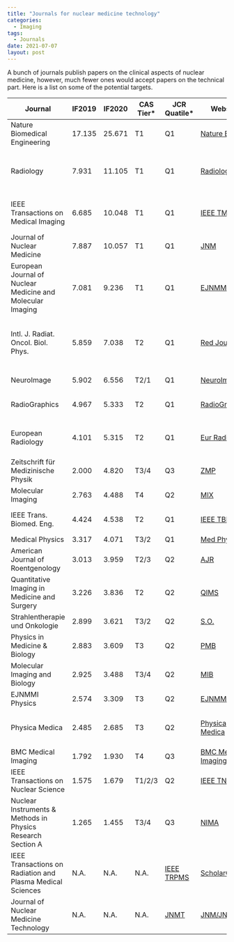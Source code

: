 ```yaml
---
title: "Journals for nuclear medicine technology"
categories:
  - Imaging
tags:
  - Journals
date: 2021-07-07
layout: post
---
```


A bunch of journals publish papers on the clinical aspects of nuclear medicine, however, much fewer ones would accept papers on the technical part. Here is a list on some of the potential targets.

| Journal | IF2019 | IF2020 | CAS Tier* | JCR Quatile* | Website | Submission | Comments |
| ---     | ---    | ---       | ---          | ---     | ---        | ---      | --- |
| Nature Biomedical Engineering | 17.135 | 25.671 | T1 | Q1 | [Nature BME](https://www.nature.com/natbiomedeng/) | [Nature MTS](https://mts-natbiomedeng.nature.com/cgi-bin/main.plex) | |
| Radiology | 7.931 | 11.105 | T1 | Q1 | [Radiology](https://pubs.rsna.org/journal/radiology) | [ScholarOne](https://mc.manuscriptcentral.com/rad) | Very few technological papers, clinical-oriented |
| IEEE Transactions on Medical Imaging | 6.685 | 10.048 | T1 | Q1 | [IEEE TMI](https://ieeexplore.ieee.org/xpl/RecentIssue.jsp?punumber=42) | [ScholarOne](https://mc.manuscriptcentral.com/tmi-ieee) | More algorithm fewer system paper. |
| Journal of Nuclear Medicine | 7.887 | 10.057 | T1 | Q1 | [JNM](https://jnm.snmjournals.org/) | [JNM/JNMT](https://submit-jnm.snmjournals.org/) | |
| European Journal of Nuclear Medicine and Molecular Imaging | 7.081 | 9.236 | T1 | Q1 | [EJNMMI](https://www.springer.com/journal/259) | [Editorial Manager](https://www.editorialmanager.com/ejnm/default.aspx) | |
| Intl. J. Radiat. Oncol. Biol. Phys. | 5.859 | 7.038 | T2 | Q1 | [Red Journal](https://www.redjournal.org/) | [Editorial Manager](https://www.editorialmanager.com/ijrobp/default.aspx) | ASTRO Red Journal, mostly RT, very few MI/NM papers. |
| NeuroImage | 5.902 | 6.556 | T2/1 | Q1 | [NeuroImage](https://www.journals.elsevier.com/neuroimage) | [Editorial Manager](https://www.editorialmanager.com/YNIMG/default.aspx) | Brain Imaging |
| RadioGraphics | 4.967 | 5.333 | T2 | Q1 | [RadioGraphics](https://pubs.rsna.org/journal/radiographics) | [Editorial Manager](https://www.editorialmanager.com/rg/default.aspx) | Few NM/MI, clinical oriented |
| European Radiology | 4.101 | 5.315 | T2 | Q1 | [Eur Radiol](https://www.springer.com/journal/330) | [Editorial Manager](https://www.editorialmanager.com/eura/Default.aspx) | Seldom publishes technological papers |
| Zeitschrift für Medizinische Physik | 2.000 | 4.820 | T3/4 | Q3 | [ZMP](https://www.journals.elsevier.com/zeitschrift-fur-medizinische-physik) | [Editorial Manager](https://www.editorialmanager.com/ZMEDPHYS) |
| Molecular Imaging | 2.763 | 4.488| T4 | Q2 | [MIX](https://journals.sagepub.com/home/mix) | [ScholarOne](https://mc.manuscriptcentral.com/mix) | |
| IEEE Trans. Biomed. Eng. | 4.424 | 4.538| T2 | Q1 | [IEEE TBME](https://ieeexplore.ieee.org/xpl/RecentIssue.jsp?punumber=10) | [ScholarOne](	http://mc.manuscriptcentral.com/embs-ieee) | Very few NM/MI papers. |
| Medical Physics | 3.317 | 4.071 | T3/2 | Q1 | [Med Phys](https://aapm.onlinelibrary.wiley.com/journal/24734209) | [AAPM](https://medphys.msubmit.net/cgi-bin/main.plex) | |
| American Journal of Roentgenology | 3.013 | 3.959 |T2/3 | Q2 | [AJR](https://www.ajronline.org/) | [Editorial Manager](https://www.editorialmanager.com/ajr/default.aspx) | Clinical-oriented |
| Quantitative Imaging in Medicine and Surgery | 3.226 | 3.836 | T2 | Q2 | [QIMS](https://qims.amegroups.com/) | | Clinical + some phycics |
| Strahlentherapie und Onkologie | 2.899 | 3.621 | T3/2 | Q2 | [S.O.](https://www.springer.com/journal/66/) | [Editorial Manager](https://www.editorialmanager.com/suon/default.aspx) | |
| Physics in Medicine & Biology | 2.883 | 3.609 | T3 | Q2 | [PMB](https://iopscience.iop.org/journal/0031-9155) | [ScholarOne](https://iopscience.iop.org/journal/0031-9155) | |
| Molecular Imaging and Biology | 2.925 | 3.488 | T3/4 | Q2 | [MIB](https://www.springer.com/journal/11307) | [Editorial Mananger](https://www.editorialmanager.com/mibi/default.aspx) | Biochemical |
| EJNMMI Physics | 2.574 | 3.309 | T3 | Q2 | [EJNMMI Phys](https://ejnmmiphys.springeropen.com/) | [Editorial Manager](https://www.editorialmanager.com/ejph/default.aspx) | OA |
| Physica Medica | 2.485 | 2.685 | T3 | Q2 | [Physica Medica](https://www.journals.elsevier.com/physica-medica/) | [Editorial Manager](https://www.editorialmanager.com/ejmp/default.aspx) | European Journal of Medical Physics |
| BMC Medical Imaging | 1.792 | 1.930 | T4 | Q3 | [BMC Medical Imaging](https://bmcmedimaging.biomedcentral.com/) | [SpringerNature](https://author-welcome.nature.com/12880) | |
| IEEE Transactions on Nuclear Science | 1.575 | 1.679 | T1/2/3 | Q2 | [IEEE TNS](https://ieeexplore.ieee.org/xpl/mostRecentIssue.jsp?punumber=23) | [ScholarOne](https://mc.manuscriptcentral.com/tns-ieee) | Fewer NM than before (to TRPMS). |
| Nuclear Instruments & Methods in Physics Research Section A | 1.265 | 1.455 | T3/4 | Q3 | [NIMA](https://www.journals.elsevier.com/nuclear-instruments-and-methods-in-physics-research-section-a-accelerators-spectrometers-detectors-and-associated-equipment) | [Editorial Manager](https://www.editorialmanager.com/nima/default.aspx) | |
| IEEE Transactions on Radiation and Plasma Medical Sciences | N.A. | N.A. | N.A. | [IEEE TRPMS](https://ieeexplore.ieee.org/xpl/RecentIssue.jsp?punumber=7433213) | [ScholarOne](https://mc.manuscriptcentral.com/trpms) | The first IF about to be announced, may be around 5. |
| Journal of Nuclear Medicine Technology | N.A. | N.A. | N.A.| [JNMT](https://tech.snmjournals.org/) | [JNM/JNMT](https://submit-jnm.snmjournals.org/) | Not currently indexed. |